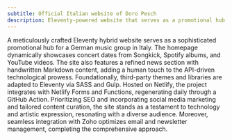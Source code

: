 ```yaml
---
subtitle: Official Italian website of Doro Pesch
description: Eleventy-powered website that serves as a promotional hub for a music group, blending API-driven prowess with handwritten content.
---
```

A meticulously crafted Eleventy hybrid website serves as a sophisticated promotional hub for a German music group in Italy. The homepage dynamically showcases concert dates from Songkick, Spotify albums, and YouTube videos. The site also features a refined news section with handwritten Markdown content, adding a human touch to the API-driven technological prowess. Foundationally, third-party themes and libraries are adapted to Eleventy via SASS and Gulp. Hosted on Netlify, the project integrates with Netlify Forms and Functions, regenerating daily through a GitHub Action. Prioritizing SEO and incorporating social media marketing and tailored content curation, the site stands as a testament to technology and artistic expression, resonating with a diverse audience. Moreover, seamless integration with Zoho optimizes email and newsletter management, completing the comprehensive approach.

